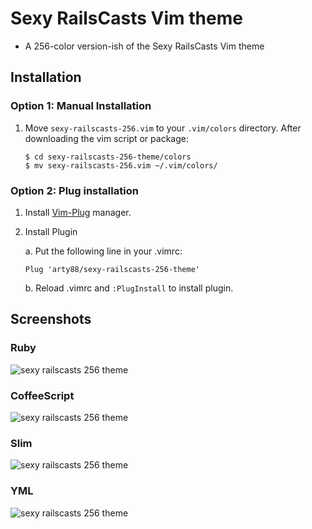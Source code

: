 # Sexy RailsCasts Vim theme

- A 256-color version-ish of the Sexy RailsCasts Vim theme

Installation
------------

### Option 1: Manual Installation

1.  Move `sexy-railscasts-256.vim` to your `.vim/colors` directory. After downloading the
    vim script or package:

        $ cd sexy-railscasts-256-theme/colors
        $ mv sexy-railscasts-256.vim ~/.vim/colors/

### Option 2: Plug installation

1. Install [Vim-Plug](https://github.com/junegunn/vim-plug) manager.

2. Install Plugin

    a. Put the following line in your .vimrc:

      ```Plug 'arty88/sexy-railscasts-256-theme'```

    b. Reload .vimrc and `:PlugInstall` to install plugin.


Screenshots
-----------

### Ruby
![sexy railscasts 256 theme](https://github.com/arty88/sexy-railscasts-256-theme/blob/master/screenshots/ruby.png)

### CoffeeScript
![sexy railscasts 256 theme](https://github.com/arty88/sexy-railscasts-256-theme/blob/master/screenshots/coffeescript.png)

### Slim
![sexy railscasts 256 theme](https://github.com/arty88/sexy-railscasts-256-theme/blob/master/screenshots/slim.png)

### YML
![sexy railscasts 256 theme](https://github.com/arty88/sexy-railscasts-256-theme/blob/master/screenshots/yml.png)
